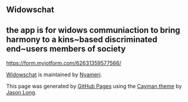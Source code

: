 <html lang="en-us">

<head>

<meta charset="UTF-8">

<title>Widowschat by Nyameri</title>

<meta name="viewport" content="width=device-width, initial-scale=1">

<link rel="stylesheet" type="text/css" href="stylesheets/normalize.css" media="screen">

<link href='https://fonts.googleapis.com/css?family=Open+Sans:400,700' rel='stylesheet' type='text/css'>

<link rel="stylesheet" type="text/css" href="stylesheets/stylesheet.css" media="screen">

<link rel="stylesheet" type="text/css" href="stylesheets/github-light.css" media="screen">

</head>

<body>

<section class="page-header">

<h1 class="project-name">Widowschat</h1>

<h2 class="project-tagline">the app is for widows communiaction to bring harmony to a kins~based discriminated end~users members of society</h2>

</a></a></a>

</section>



<section class="main-content">

<p><a href="https://form.myjotform.com/62631359577566/<p><a href="
<p><a href="
">https://form.myjotform.com/62631359577566/</a></p>



<footer class="site-footer">

<span class="site-footer-owner"><a href="https://github.com/Nyameri/widowschat">Widowschat</a> is maintained by <a href="https://github.com/Nyameri">Nyameri</a>.</span>



<span class="site-footer-credits">This page was generated by <a href="https://pages.github.com">GitHub Pages</a> using the <a href="https://github.com/jasonlong/cayman-theme">Cayman theme</a> by <a href="https://twitter.com/jasonlong">Jason Long</a>.</span>

</footer>



</section>





</body>

</html>
